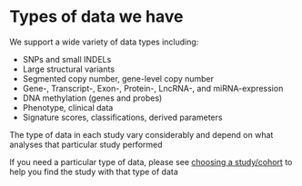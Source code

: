 # Types of data we have

We support a wide variety of data types including:

* SNPs and small INDELs
* Large structural variants
* Segmented copy number, gene-level copy number
* Gene-, Transcript-, Exon-, Protein-, LncRNA-, and miRNA-expression
* DNA methylation \(genes and probes\)
* Phenotype, clinical data
* Signature scores, classifications, derived parameters

The type of data in each study vary considerably and depend on what analyses that particular study performed

If you need a particular type of data, please see [choosing a study/cohort](choosing-a-study-cohort.md) to help you find the study with that type of data

